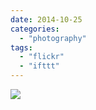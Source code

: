 ```yaml
---
date: 2014-10-25
categories: 
  - "photography"
tags: 
  - "flickr"
  - "ifttt"
---
```


![](https://farm4.staticflickr.com/3952/15620684332_31ce7d34f3_b.jpg)
